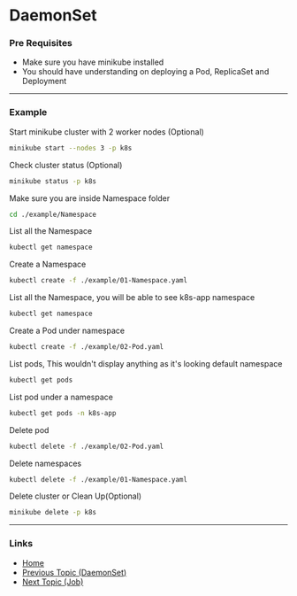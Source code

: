 # DaemonSet

### Pre Requisites
* Make sure you have minikube installed
* You should have understanding on deploying a Pod, ReplicaSet and Deployment
---
### Example
Start minikube cluster with 2 worker nodes (Optional) 
```bash
minikube start --nodes 3 -p k8s
```
Check cluster status (Optional) 
```bash
minikube status -p k8s
```
Make sure you are inside Namespace folder
```bash
cd ./example/Namespace
```
List all the Namespace
```bash
kubectl get namespace
```
Create a Namespace
```bash
kubectl create -f ./example/01-Namespace.yaml
```
List all the Namespace, you will be able to see k8s-app namespace
```bash
kubectl get namespace
```
Create a Pod under namespace
```bash
kubectl create -f ./example/02-Pod.yaml 
```
List pods, This wouldn't display anything as it's looking default namespace
```bash
kubectl get pods 
```
List pod under a namespace
```bash
kubectl get pods -n k8s-app
```
Delete pod
```bash
kubectl delete -f ./example/02-Pod.yaml
```
Delete namespaces
```bash
kubectl delete -f ./example/01-Namespace.yaml
```
Delete cluster or Clean Up(Optional) 
```bash
minikube delete -p k8s
```
---
### Links
* [Home](https://github.com/vimalmenon/k8s-learn)
* [Previous Topic (DaemonSet)](https://github.com/vimalmenon/k8s-learn/tree/master/example/DaemonSet)
* [Next Topic (Job)](https://github.com/vimalmenon/k8s-learn/tree/master/example/Job)

